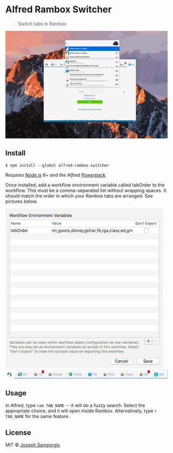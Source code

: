 # Alfred Rambox Switcher 


> Switch tabs in Rambox


![Demo](assets/demo.gif "Demo")

## Install

```
$ npm install --global alfred-rambox-switcher
```

*Requires [Node.js](https://nodejs.org) 6+ and the Alfred [Powerpack](https://www.alfredapp.com/powerpack/).*

Once installed, add a workflow environment variable called tabOrder to the workflow. This must be a comma-separated list without wrapping spaces.
It should match the order in which your Rambox tabs are arranged. See pictures below.   

![Env Vars](assets/env.png "Env Vars")
![Tabs](assets/tabs.png "Tabs")


## Usage

In Alfred, type `ram TAB_NAME` -- it will do a fuzzy search. Select the appropriate choice, and it will open inside Rambox.
Alternatively, type `r TAB_NAME` for the same feature.


## License

MIT © [Joseph Sangiorgio](http://joesangiorgio.com)